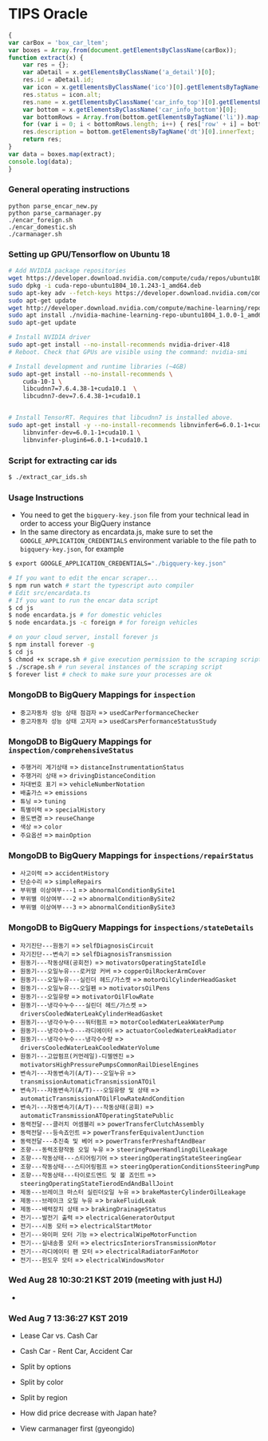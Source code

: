 # TIPS Oracle

```js
{
var carBox = 'box_car_ltem';
var boxes = Array.from(document.getElementsByClassName(carBox));
function extract(x) {
    var res = {};
    var aDetail = x.getElementsByClassName('a_detail')[0];
    res.id = aDetail.id;
    var icon = x.getElementsByClassName('ico')[0].getElementsByTagName('img')[0];
    res.status = icon.alt;
    res.name = x.getElementsByClassName('car_info_top')[0].getElementsByTagName('dd')[0].innerText.replace('\n', ' ').replace('\r', ' ');
    var bottom = x.getElementsByClassName('car_info_bottom')[0];
    var bottomRows = Array.from(bottom.getElementsByTagName('li')).map(x => x.innerText);
    for (var i = 0; i < bottomRows.length; i++) { res['row' + i] = bottomRows[i];}
    res.description = bottom.getElementsByTagName('dt')[0].innerText;
    return res;
}
var data = boxes.map(extract);
console.log(data);
}
```

### General operating instructions

```
python parse_encar_new.py
python parse_carmanager.py
./encar_foreign.sh
./encar_domestic.sh
./carmanager.sh
```

### Setting up GPU/Tensorflow on Ubuntu 18

```bash
# Add NVIDIA package repositories
wget https://developer.download.nvidia.com/compute/cuda/repos/ubuntu1804/x86_64/cuda-repo-ubuntu1804_10.1.243-1_amd64.deb
sudo dpkg -i cuda-repo-ubuntu1804_10.1.243-1_amd64.deb
sudo apt-key adv --fetch-keys https://developer.download.nvidia.com/compute/cuda/repos/ubuntu1804/x86_64/7fa2af80.pub
sudo apt-get update
wget http://developer.download.nvidia.com/compute/machine-learning/repos/ubuntu1804/x86_64/nvidia-machine-learning-repo-ubuntu1804_1.0.0-1_amd64.deb
sudo apt install ./nvidia-machine-learning-repo-ubuntu1804_1.0.0-1_amd64.deb
sudo apt-get update

# Install NVIDIA driver
sudo apt-get install --no-install-recommends nvidia-driver-418
# Reboot. Check that GPUs are visible using the command: nvidia-smi

# Install development and runtime libraries (~4GB)
sudo apt-get install --no-install-recommends \
    cuda-10-1 \
    libcudnn7=7.6.4.38-1+cuda10.1  \
    libcudnn7-dev=7.6.4.38-1+cuda10.1


# Install TensorRT. Requires that libcudnn7 is installed above.
sudo apt-get install -y --no-install-recommends libnvinfer6=6.0.1-1+cuda10.1 \
    libnvinfer-dev=6.0.1-1+cuda10.1 \
    libnvinfer-plugin6=6.0.1-1+cuda10.1

```

### Script for extracting car ids

```bash
$ ./extract_car_ids.sh
```

### Usage Instructions

* You need to get the `bigquery-key.json` file from your technical lead in order to access your BigQuery instance
* In the same directory as encardata.js, make sure to set the `GOOGLE_APPLICATION_CREDENTIALS` environment variable to the file path to `bigquery-key.json`, for example

```bash
$ export GOOGLE_APPLICATION_CREDENTIALS="./bigquery-key.json"
```

```bash
# If you want to edit the encar scraper...
$ npm run watch # start the typescript auto compiler
# Edit src/encardata.ts
# If you want to run the encar data script
$ cd js
$ node encardata.js # for domestic vehicles
$ node encardata.js -c foreign # for foreign vehicles
```

```bash
# on your cloud server, install forever js
$ npm install forever -g
$ cd js
$ chmod +x scrape.sh # give execution permission to the scraping script
$ ./scrape.sh # run several instances of the scraping script
$ forever list # check to make sure your processes are ok
```

### MongoDB to BigQuery Mappings for `inspection`

* `중고자동차 성능 상태 점검자` => `usedCarPerformanceChecker`
* `중고자동차 성능 상태 고지자` => `usedCarsPerformanceStatusStudy`

### MongoDB to BigQuery Mappings for `inspection/comprehensiveStatus`

* `주행거리 계기상태` => `distanceInstrumentationStatus`
* `주행거리 상태` => `drivingDistanceCondition`
* `차대번호 표기` => `vehicleNumberNotation`
* `배출가스` => `emissions`
* `튜닝` => `tuning`
* `특별이력` => `specialHistory`
* `용도변경` => `reuseChange`
* `색상` => `color`
* `주요옵션` => `mainOption`

### MongoDB to BigQuery Mappings for `inspections/repairStatus`

* `사고이력` => `accidentHistory`
* `단순수리` => `simpleRepairs`
* `부위별 이상여부---1` => `abnormalConditionBySite1`
* `부위별 이상여부---2` => `abnormalConditionBySite2`
* `부위별 이상여부---3` => `abnormalConditionBySite3`

### MongoDB to BigQuery Mappings for `inspections/stateDetails`

* `자기진단---원동기` => `selfDiagnosisCircuit`
* `자기진단---변속기` => `selfDiagnosisTransmission`
* `원동기---작동상태(공회전)` => `motivatorsOperatingStateIdle`
* `원동기---오일누유---로커암 커버` => `copperOilRockerArmCover`
* `원동기---오일누유---실린더 헤드/가스켓` => `motorOilCylinderHeadGasket`
* `원동기---오일누유---오일펜` => `motivatorsOilPens`
* `원동기---오일유량` => `motivatorOilFlowRate`
* `원동기---냉각수누수---실린더 헤드/가스켓` => `driversCooledWaterLeakCylinderHeadGasket`
* `원동기---냉각수누수---워터펌프` => `motorCooledWaterLeakWaterPump`
* `원동기---냉각수누수---라디에이터` => `actuatorCooledWaterLeakRadiator`
* `원동기---냉각수누수---냉각수수량` => `driversCooledWaterLeakCooledWaterVolume`
* `원동기---고압펌프(커먼레일)-디젤엔진` => `motivatorsHighPressurePumpsCommonRailDieselEngines`
* `변속기---자동변속기(A/T)---오일누유` => `transmissionAutomaticTransmissionATOil`
* `변속기---자동변속기(A/T)---오일유량 및 상태` => `automaticTransmissionATOilFlowRateAndCondition`
* `변속기---자동변속기(A/T)---작동상태(공회)` => `automaticTransmissionATOperatingStatePublic`
* `동력전달---클러치 어셈블리` => `powerTransferClutchAssembly`
* `동력전달---등속죠인트` => `powerTransferEquivalentJunction`
* `동력전달---추진축 및 베어` => `powerTransferPreshaftAndBear`
* `조향---동력조향작동 오일 누유` => `steeringPowerHandlingOilLeakage`
* `조향---작동상태---스티어링기어` => `steeringOperatingStateSteeringGear`
* `조향---작동상태---스티어링펌프` => `steeringOperationConditionsSteeringPump`
* `조향---작동상태---타이로드엔드 및 볼 죠인트` => `steeringOperatingStateTierodEndAndBallJoint`
* `제동---브레이크 마스터 실린더오일 누유` => `brakeMasterCylinderOilLeakage`
* `제동---브레이크 오일 누유` => `brakeFluidLeak`
* `제동---배력장치 상태` => `brakingDrainageStatus`
* `전기---발전기 출력` => `electricalGeneratorOutput`
* `전기---시동 모터` => `electricalStartMotor`
* `전기---와이퍼 모터 기능` => `electricalWipeMotorFunction`
* `전기---실내송풍 모터` => `electricsInteriorsTransmissionMotor`
* `전기---라디에이터 팬 모터` => `electricalRadiatorFanMotor`
* `전기---윈도우 모터` => `electricalWindowsMotor`

### Wed Aug 28 10:30:21 KST 2019 (meeting with just HJ)

* 

### Wed Aug  7 13:36:27 KST 2019

* Lease Car vs. Cash Car
* Cash Car - Rent Car, Accident Car
* Split by options
* Split by color
* Split by region

* How did price decrease with Japan hate?
* View carmanager first (gyeongido)


